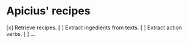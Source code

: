 # Apicius' recipes

[x] Retrieve recipes.
[ ] Extract ingedients from texts.
[ ] Extract action verbs.
[ ] ...


